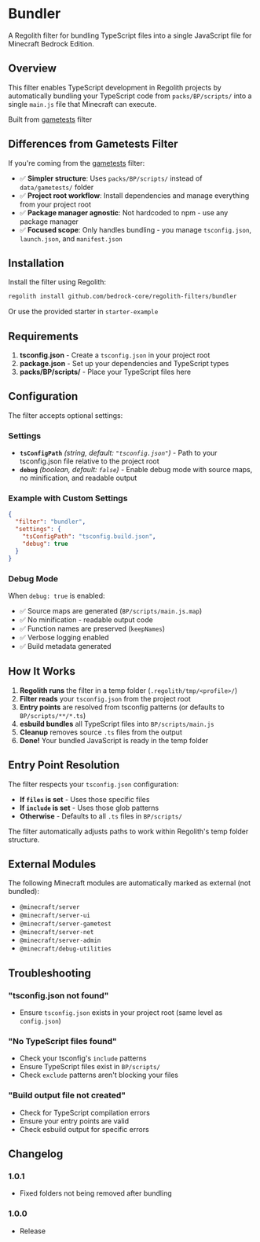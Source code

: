 # Bundler

A Regolith filter for bundling TypeScript files into a single JavaScript file for Minecraft Bedrock Edition.

## Overview

This filter enables TypeScript development in Regolith projects by automatically bundling your TypeScript code from `packs/BP/scripts/` into a single `main.js` file that Minecraft can execute.

Built from [gametests](https://github.com/Bedrock-OSS/regolith-filters/tree/master/gametests) filter

## Differences from Gametests Filter

If you're coming from the [gametests](https://github.com/Bedrock-OSS/regolith-filters/tree/master/gametests) filter:

- ✅ **Simpler structure**: Uses `packs/BP/scripts/` instead of `data/gametests/` folder
- ✅ **Project root workflow**: Install dependencies and manage everything from your project root
- ✅ **Package manager agnostic**: Not hardcoded to npm - use any package manager
- ✅ **Focused scope**: Only handles bundling - you manage `tsconfig.json`, `launch.json`, and `manifest.json`

## Installation

Install the filter using Regolith:

```bash
regolith install github.com/bedrock-core/regolith-filters/bundler
```

Or use the provided starter in `starter-example`

## Requirements

1. **tsconfig.json** - Create a `tsconfig.json` in your project root
2. **package.json** - Set up your dependencies and TypeScript types
3. **packs/BP/scripts/** - Place your TypeScript files here

## Configuration

The filter accepts optional settings:

### Settings

- **`tsConfigPath`** _(string, default: `"tsconfig.json"`)_ - Path to your tsconfig.json file relative to the project root
- **`debug`** _(boolean, default: `false`)_ - Enable debug mode with source maps, no minification, and readable output

### Example with Custom Settings

```json
{
  "filter": "bundler",
  "settings": {
    "tsConfigPath": "tsconfig.build.json",
    "debug": true
  }
}
```

### Debug Mode

When `debug: true` is enabled:

- ✅ Source maps are generated (`BP/scripts/main.js.map`)
- ✅ No minification - readable output code
- ✅ Function names are preserved (`keepNames`)
- ✅ Verbose logging enabled
- ✅ Build metadata generated

## How It Works

1. **Regolith runs** the filter in a temp folder (`.regolith/tmp/<profile>/`)
2. **Filter reads** your `tsconfig.json` from the project root
3. **Entry points** are resolved from tsconfig patterns (or defaults to `BP/scripts/**/*.ts`)
4. **esbuild bundles** all TypeScript files into `BP/scripts/main.js`
5. **Cleanup** removes source `.ts` files from the output
6. **Done!** Your bundled JavaScript is ready in the temp folder

## Entry Point Resolution

The filter respects your `tsconfig.json` configuration:

- **If `files` is set** - Uses those specific files
- **If `include` is set** - Uses those glob patterns
- **Otherwise** - Defaults to all `.ts` files in `BP/scripts/`

The filter automatically adjusts paths to work within Regolith's temp folder structure.

## External Modules

The following Minecraft modules are automatically marked as external (not bundled):

- `@minecraft/server`
- `@minecraft/server-ui`
- `@minecraft/server-gametest`
- `@minecraft/server-net`
- `@minecraft/server-admin`
- `@minecraft/debug-utilities`

## Troubleshooting

### "tsconfig.json not found"

- Ensure `tsconfig.json` exists in your project root (same level as `config.json`)

### "No TypeScript files found"

- Check your tsconfig's `include` patterns
- Ensure TypeScript files exist in `BP/scripts/`
- Check `exclude` patterns aren't blocking your files

### "Build output file not created"

- Check for TypeScript compilation errors
- Ensure your entry points are valid
- Check esbuild output for specific errors

## Changelog

### 1.0.1

- Fixed folders not being removed after bundling

### 1.0.0

- Release
